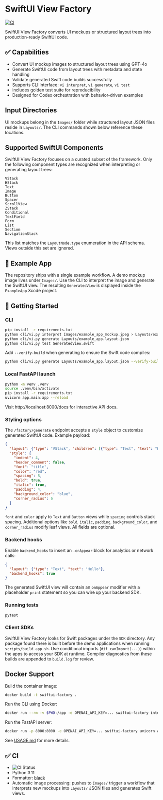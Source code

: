 # SwiftUI View Factory

[![CI](https://github.com/yourname/SwiftUI-View-Factory/actions/workflows/ci.yml/badge.svg)](https://github.com/yourname/SwiftUI-View-Factory/actions/workflows/ci.yml)

SwiftUI View Factory converts UI mockups or structured layout trees into production-ready SwiftUI code.

## ✅ Capabilities
- Convert UI mockup images to structured layout trees using GPT-4o
- Generate SwiftUI code from layout trees with metadata and state handling
- Validate generated Swift code builds successfully
- Supports CLI interface: `vi interpret`, `vi generate`, `vi test`
- Includes golden test suite for reproducibility
- Designed for Codex orchestration with behavior-driven examples

## Input Directories
UI mockups belong in the `Images/` folder while structured layout JSON files
reside in `Layouts/`. The CLI commands shown below reference these locations.

## Supported SwiftUI Components
SwiftUI View Factory focuses on a curated subset of the framework. Only the
following component types are recognized when interpreting or generating layout
trees:

```
VStack
HStack
Text
Image
Button
Spacer
ScrollView
ZStack
Conditional
TextField
Form
List
Section
NavigationStack
```
This list matches the `LayoutNode.type` enumeration in the API schema. Views
outside this set are ignored.

## 🧪 Example App
The repository ships with a single example workflow. A demo mockup image lives
under `Images/`. Use the CLI to interpret the image and generate the SwiftUI
view. The resulting `GeneratedView` is displayed inside the `ExampleApp` Xcode
project.

## 🚀 Getting Started
### CLI
```bash
pip install -r requirements.txt
python cli/vi.py interpret Images/example_app_mockup.jpeg > Layouts/example_app.layout.json
python cli/vi.py generate Layouts/example_app.layout.json
python cli/vi.py test GeneratedView.swift
```
Add `--verify-build` when generating to ensure the Swift code compiles:
```bash
python cli/vi.py generate Layouts/example_app.layout.json --verify-build
```

### Local FastAPI launch
```bash
python -m venv .venv
source .venv/bin/activate
pip install -r requirements.txt
uvicorn app.main:app --reload
```
Visit http://localhost:8000/docs for interactive API docs.

### Styling options
The `/factory/generate` endpoint accepts a `style` object to customize
generated SwiftUI code. Example payload:

```json
{
  "layout": {"type": "VStack", "children": [{"type": "Text", "text": "Hello"}]},
  "style": {
    "indent": 4,
    "header_comment": false,
    "font": "title",
    "color": "red",
    "spacing": 8,
    "bold": true,
    "italic": true,
    "padding": 4,
    "background_color": "blue",
    "corner_radius": 6
  }
}
```

`font` and `color` apply to `Text` and `Button` views while `spacing` controls
stack spacing. Additional options like `bold`, `italic`, `padding`,
`background_color`, and `corner_radius` modify leaf views. All fields are
optional.

### Backend hooks
Enable `backend_hooks` to insert an `.onAppear` block for analytics or network
calls:

```json
{
  "layout": {"type": "Text", "text": "Hello"},
  "backend_hooks": true
}
```
The generated SwiftUI view will contain an `onAppear` modifier with a placeholder
`print` statement so you can wire up your backend SDK.

### Running tests
```bash
pytest
```

### Client SDKs
SwiftUI View Factory looks for Swift packages under the `SDK` directory. Any
package found there is built before the demo applications when running
`scripts/build_app.sh`. Use conditional imports (`#if canImport(...)`) within the
apps to access your SDK at runtime. Compiler diagnostics from these builds are
appended to `build.log` for review.

## Docker Support
Build the container image:

```bash
docker build -t swiftui-factory .
```

Run the CLI using Docker:

```bash
docker run --rm -v $PWD:/app -e OPENAI_API_KEY=... swiftui-factory interpret Images/example_app_mockup.jpeg > Layouts/example_app.layout.json
```

Run the FastAPI server:

```bash
docker run -p 8000:8000 -e OPENAI_API_KEY=... swiftui-factory uvicorn app.main:app --host 0.0.0.0 --port 8000
```

See [USAGE.md](USAGE.md) for more details.

## ✅ CI
- ![CI Status](https://github.com/yourname/SwiftUI-View-Factory/actions/workflows/ci.yml/badge.svg)
- Python 3.11
- Formatter: [black](https://github.com/psf/black)
- Automatic image processing: pushes to `Images/` trigger a workflow that
  interprets new mockups into `Layouts/` JSON files and generates Swift views.

